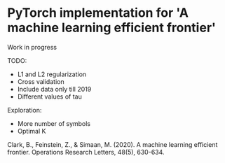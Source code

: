 # PyTorch implementation for 'A machine learning efficient frontier' 

Work in progress

TODO:
- L1 and L2 regularization
- Cross validation
- Include data only till 2019
- Different values of tau

Exploration:
- More number of symbols
- Optimal K

Clark, B., Feinstein, Z., & Simaan, M. (2020). A machine learning efficient frontier. Operations Research Letters, 48(5), 630-634.
